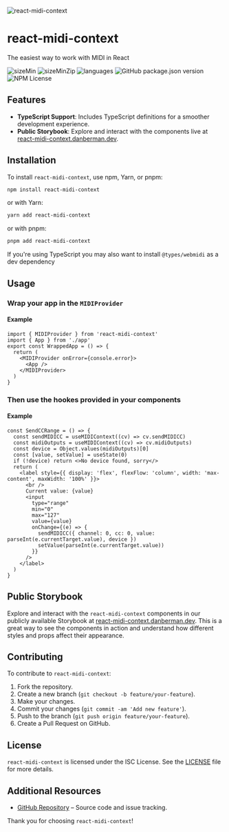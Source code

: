 ![react-midi-context](https://i.postimg.cc/YkN97Qg4/react-midi-context-2.png)

# react-midi-context

The easiest way to work with MIDI in React

![sizeMin](https://img.shields.io/bundlephobia/min/react-midi-context)
![sizeMinZip](https://img.shields.io/bundlephobia/minzip/react-midi-context)
![languages](https://img.shields.io/github/languages/top/danbermantech/react-midi-context)
![GitHub package.json version](https://img.shields.io/github/package-json/v/danbermantech/react-midi-context)
![NPM License](https://img.shields.io/npm/l/react-midi-context)

## Features

- **TypeScript Support**: Includes TypeScript definitions for a smoother development experience.
- **Public Storybook**: Explore and interact with the components live at [react-midi-context.danberman.dev](https://react-midi-context.danberman.dev).

## Installation

To install `react-midi-context`, use npm, Yarn, or pnpm:

```bash
npm install react-midi-context
```

or with Yarn:

```bash
yarn add react-midi-context
```

or with pnpm:

```bash
pnpm add react-midi-context
```

If you're using TypeScript you may also want to install `@types/webmidi` as a dev dependency

## Usage

### Wrap your app in the `MIDIProvider`

#### Example

```tsx
import { MIDIProvider } from 'react-midi-context'
import { App } from './app'
export const WrappedApp = () => {
  return (
    <MIDIProvider onError={console.error}>
      <App />
    </MIDIProvider>
  )
}
```

### Then use the hookes provided in your components

#### Example

```tsx
const SendCCRange = () => {
  const sendMIDICC = useMIDIContext((cv) => cv.sendMIDICC)
  const midiOutputs = useMIDIContext((cv) => cv.midiOutputs)
  const device = Object.values(midiOutputs)[0]
  const [value, setValue] = useState(0)
  if (!device) return <>No device found, sorry</>
  return (
    <label style={{ display: 'flex', flexFlow: 'column', width: 'max-content', maxWidth: '100%' }}>
      <br />
      Current value: {value}
      <input
        type="range"
        min="0"
        max="127"
        value={value}
        onChange={(e) => {
          sendMIDICC({ channel: 0, cc: 0, value: parseInt(e.currentTarget.value), device })
          setValue(parseInt(e.currentTarget.value))
        }}
      />
    </label>
  )
}
```

## Public Storybook

Explore and interact with the `react-midi-context` components in our publicly available Storybook at [react-midi-context.danberman.dev](https://react-midi-context.danberman.dev). This is a great way to see the components in action and understand how different styles and props affect their appearance.

## Contributing

To contribute to `react-midi-context`:

1. Fork the repository.
2. Create a new branch (`git checkout -b feature/your-feature`).
3. Make your changes.
4. Commit your changes (`git commit -am 'Add new feature'`).
5. Push to the branch (`git push origin feature/your-feature`).
6. Create a Pull Request on GitHub.

## License

`react-midi-context` is licensed under the ISC License. See the [LICENSE](LICENSE) file for more details.

## Additional Resources

- [GitHub Repository](https://github.com/DanBermanTech/react-midi-context) – Source code and issue tracking.

Thank you for choosing `react-midi-context`!
